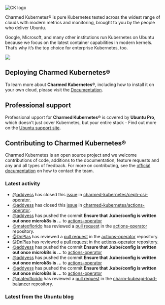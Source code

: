 ![CK logo](https://assets.ubuntu.com/v1/451d4cf4-Charmed+Kubernetes_RGB_onWhite_2022.svg)

Charmed Kubernetes® is pure Kubernetes tested across the widest range of clouds with modern metrics and monitoring, brought to you by the people who deliver Ubuntu.

Google, Microsoft, and many other institutions run Kubernetes on Ubuntu because we focus on the latest container capabilities in modern kernels. That’s why it’s the top choice for enterprise Kubernetes, too.

![](https://assets.ubuntu.com/v1/843c77b6-juju-at-a-glace.svg)

## Deploying Charmed Kubernetes®

To learn more about **Charmed Kubernetes**®, including how to install it on your own cloud, please visit the [Documentation][docs].

## Professional support

Professional upport for **Charmed Kubernetes**® is covered by **Ubuntu Pro**, which doesn't just cover Kubernetes, but your entire stack - Find out more on the [Ubuntu support site](https://ubuntu.com/support).

## Contributing to Charmed Kubernetes®

Charmed Kubernetes is an open source project and we welcome contributions of code, additions to the documentation, feature requests and any and all types of feedback. For more on contributing, see the [official documentation][get-in-touch] on how to contact the team.

<!-- LINKS -->
[docs]: https://ubuntu.com/kubernetes/docs
[get-in-touch]: https://ubuntu.com/kubernetes/docs/get-in-touch

### Latest activity

<!-- activity starts -->
 - [@addyess](https://github.com/addyess) has closed this [issue](https://github.com/charmed-kubernetes/ceph-csi-operator/issues/22) in [charmed-kubernetes/ceph-csi-operator](https://api.github.com/repos/charmed-kubernetes/ceph-csi-operator).
 - [@addyess](https://github.com/addyess) has closed this [issue](https://github.com/charmed-kubernetes/actions-operator/issues/84) in [charmed-kubernetes/actions-operator](https://api.github.com/repos/charmed-kubernetes/actions-operator).
 - [@addyess](https://github.com/addyess) has pushed the commit **Ensure that .kube/config is written out once microk8s is ...** to [actions-operator](https://github.com/charmed-kubernetes/actions-operator)
 - [@mateoflorido](https://github.com/mateoflorido) has reviewed a [pull request](https://github.com/charmed-kubernetes/actions-operator/pull/85) in the [actions-operator](https://github.com/charmed-kubernetes/actions-operator) repository.
 - [@DnPlas](https://github.com/DnPlas) has reviewed a [pull request](https://github.com/charmed-kubernetes/actions-operator/pull/85) in the [actions-operator](https://github.com/charmed-kubernetes/actions-operator) repository.
 - [@DnPlas](https://github.com/DnPlas) has reviewed a [pull request](https://github.com/charmed-kubernetes/actions-operator/pull/85) in the [actions-operator](https://github.com/charmed-kubernetes/actions-operator) repository.
 - [@addyess](https://github.com/addyess) has pushed the commit **Ensure that .kube/config is written out once microk8s is ...** to [actions-operator](https://github.com/charmed-kubernetes/actions-operator)
 - [@addyess](https://github.com/addyess) has pushed the commit **Ensure that .kube/config is written out once microk8s is ...** to [actions-operator](https://github.com/charmed-kubernetes/actions-operator)
 - [@addyess](https://github.com/addyess) has pushed the commit **Ensure that .kube/config is written out once microk8s is ...** to [actions-operator](https://github.com/charmed-kubernetes/actions-operator)
 - [@mateoflorido](https://github.com/mateoflorido) has reviewed a [pull request](https://github.com/charmed-kubernetes/charm-kubeapi-load-balancer/pull/42) in the [charm-kubeapi-load-balancer](https://github.com/charmed-kubernetes/charm-kubeapi-load-balancer) repository.
<!-- activity ends -->

<!-- roadmap starts -->

<!-- roadmap ends -->

### Latest from the Ubuntu blog

<!-- blog starts -->

<!-- blog ends -->
